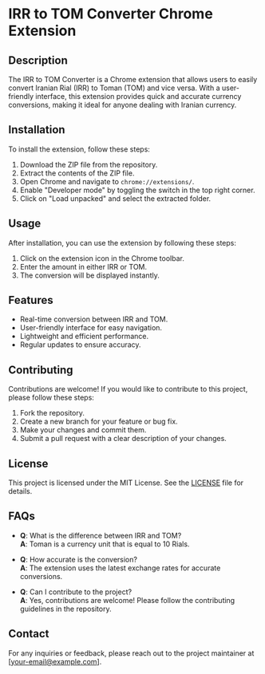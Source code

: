 # IRR to TOM Converter Chrome Extension

## Description
The IRR to TOM Converter is a Chrome extension that allows users to easily convert Iranian Rial (IRR) to Toman (TOM) and vice versa. With a user-friendly interface, this extension provides quick and accurate currency conversions, making it ideal for anyone dealing with Iranian currency.

## Installation
To install the extension, follow these steps:
1. Download the ZIP file from the repository.
2. Extract the contents of the ZIP file.
3. Open Chrome and navigate to `chrome://extensions/`.
4. Enable "Developer mode" by toggling the switch in the top right corner.
5. Click on "Load unpacked" and select the extracted folder.

## Usage
After installation, you can use the extension by following these steps:
1. Click on the extension icon in the Chrome toolbar.
2. Enter the amount in either IRR or TOM.
3. The conversion will be displayed instantly.

## Features
- Real-time conversion between IRR and TOM.
- User-friendly interface for easy navigation.
- Lightweight and efficient performance.
- Regular updates to ensure accuracy.

## Contributing
Contributions are welcome! If you would like to contribute to this project, please follow these steps:
1. Fork the repository.
2. Create a new branch for your feature or bug fix.
3. Make your changes and commit them.
4. Submit a pull request with a clear description of your changes.

## License
This project is licensed under the MIT License. See the [LICENSE](LICENSE) file for details.

## FAQs
- **Q**: What is the difference between IRR and TOM?  
  **A**: Toman is a currency unit that is equal to 10 Rials.

- **Q**: How accurate is the conversion?  
  **A**: The extension uses the latest exchange rates for accurate conversions.

- **Q**: Can I contribute to the project?  
  **A**: Yes, contributions are welcome! Please follow the contributing guidelines in the repository.

## Contact
For any inquiries or feedback, please reach out to the project maintainer at [your-email@example.com].
